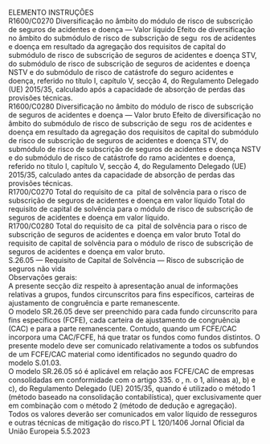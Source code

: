  
ELEMENTO  INSTRUÇÕES  
R1600/C0270  Diversificação no âmbito 
do módulo de risco de 
subscrição de seguros de 
acidentes e doença — 
Valor líquido  Efeito de diversificação no âmbito do submódulo de risco de subscrição de segu ­
ros de acidentes e doença em resultado da agregação dos requisitos de capital do 
submódulo de risco de subscrição de seguros de acidentes e doença STV, do 
submódulo de risco de subscrição de seguros de acidentes e doença NSTV e do 
submódulo de risco de catástrofe do seguro acidentes e doença, referido no título 
I, capítulo V, secção 4, do Regulamento Delegado (UE) 2015/35, calculado após a 
capacidade de absorção de perdas das provisões técnicas.  
R1600/C0280  Diversificação no âmbito 
do módulo de risco de 
subscrição de seguros de 
acidentes e doença — 
Valor bruto  Efeito de diversificação no âmbito do submódulo de risco de subscrição de segu ­
ros de acidentes e doença em resultado da agregação dos requisitos de capital do 
submódulo de risco de subscrição de seguros de acidentes e doença STV, do 
submódulo de risco de subscrição de seguros de acidentes e doença NSTV e do 
submódulo de risco de catástrofe do ramo acidentes e doença, referido no título I, 
capítulo V, secção 4, do Regulamento Delegado (UE) 2015/35, calculado antes da 
capacidade de absorção de perdas das provisões técnicas.  
R1700/C0270  Total do requisito de ca ­
pital de solvência para o 
risco de subscrição de 
seguros de acidentes e 
doença em valor líquido  Total do requisito de capital de solvência para o módulo de risco de subscrição de 
seguros de acidentes e doença em valor líquido.  
R1700/C0280  Total do requisito de ca ­
pital de solvência para o 
risco de subscrição de 
seguros de acidentes e 
doença em valor bruto  Total do requisito de capital de solvência para o módulo de risco de subscrição de 
seguros de acidentes e doença em valor bruto.  
S.26.05 — Requisito de Capital de Solvência — Risco de subscrição de seguros não vida  
Observações gerais:  
A presente secção diz respeito à apresentação anual de informações relativas a grupos, fundos circunscritos para fins 
específicos, carteiras de ajustamento de congruência e parte remanescente.  
O modelo SR.26.05 deve ser preenchido para cada fundo circunscrito para fins específicos (FCFE), cada carteira de 
ajustamento de congruência (CAC) e para a parte remanescente. Contudo, quando um FCFE/CAC incorpora uma 
CAC/FCFE, há que tratar os fundos como fundos distintos. O presente modelo deve ser comunicado relativamente a 
todos os subfundos de um FCFE/CAC material como identificados no segundo quadro do modelo S.01.03.  
O modelo SR.26.05 só é aplicável em relação aos FCFE/CAC de empresas consolidadas em conformidade com o 
artigo 335.  o , n.  o 1, alíneas a), b) e c), do Regulamento Delegado (UE) 2015/35, quando é utilizado o método 1 (método 
baseado na consolidação contabilística), quer exclusivamente quer em combinação com o método 2 (método de dedução 
e agregação).  
Todos os valores deverão ser comunicados em valor líquido de resseguros e outras técnicas de mitigação do risco.PT  L 120/1406 Jornal Oficial da União Europeia 5.5.2023